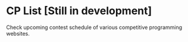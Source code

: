 # CP List [Still in development]
Check upcoming contest schedule of various competitive programming websites.

